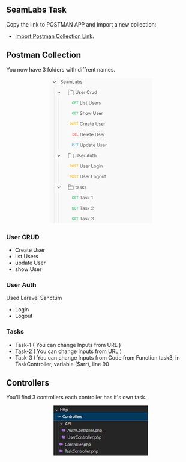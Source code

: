 ## SeamLabs Task

Copy the link to POSTMAN APP and import a new collection:

- [Import Postman Collection Link](https://api.postman.com/collections/19626286-f0c1bd41-04ab-4986-9d00-989cfb9564b5?access_key=PMAT-01GNY8D57CYH9DGWB6Z4QG567W).

## Postman Collection 

You now have 3 folders with diffrent names.
<p align="center">
<a href="https://api.postman.com/collections/19626286-f0c1bd41-04ab-4986-9d00-989cfb9564b5?access_key=PMAT-01GNY8D57CYH9DGWB6Z4QG567W"><img src="https://raw.githubusercontent.com/khairey/SeamLabs/main/Capturepostman.PNG" alt="Build Status"></a> 
</p>

 ### User CRUD

- Create User
- list Users
- update User
- show User

### User Auth
 Used Laravel Sanctum
- Login
- Logout

### Tasks

- Task-1 ( You can change Inputs from URL )
- Task-2 ( You can change Inputs from URL )
- Task-3 ( You can change Inputs from Code from Function task3, in TaskController, variable ($arr), line 90

## Controllers 

You'll find 3 controllers each controller has it's own task.
<p align="center">
<img src="https://raw.githubusercontent.com/khairey/SeamLabs/main/CaptureControllers.PNG" alt="Build Status">
</p>
